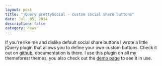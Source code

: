 ```yaml
---
layout: post
title: "jQuery prettySocial - custom social share buttons"
date: Jul. 05, 2014
description: false
category: news
---
```


If you're like me and dislike default social share buttons I wrote a little jQuery plugin that allows you to define your own custom buttons. Check it out on [github](https://github.com/sonnyt/prettySocial), documentation is there. I use this plugin on all my themeforest themes, you also check out the [demo page](http://sonnyt.com/prettySocial/) to see it in use.
